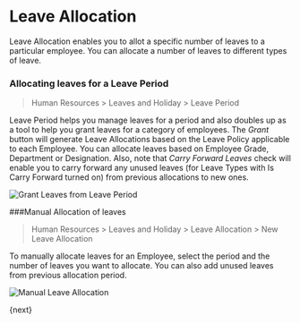 # Leave Allocation

Leave Allocation enables you to allot a specific number of leaves to a particular employee. You can allocate a number of leaves to different types of leave.

### Allocating leaves for a Leave Period

> Human Resources > Leaves and Holiday > Leave Period

Leave Period helps you manage leaves for a period and also doubles up as a tool to help you grant leaves for a category of employees. The _Grant_ button will generate Leave Allocations based on the Leave Policy applicable to each Employee. You can allocate leaves based on Employee Grade, Department or Designation. Also, note that _Carry Forward Leaves_ check will enable you to carry forward any unused leaves (for Leave Types with Is Carry Forward turned on) from previous allocations to new ones.

<img class="screenshot" alt="Grant Leaves from Leave Period"
	src="{{docs_base_url}}/assets/img/human-resources/leave-period-2.png">

###Manual Allocation of leaves

> Human Resources > Leaves and Holiday > Leave Allocation > New Leave Allocation

To manually allocate leaves for an Employee, select the period and the number of leaves you want to allocate. You can also add unused leaves from previous allocation period.

<img class="screenshot" alt="Manual Leave Allocation"
	src="{{docs_base_url}}/assets/img/human-resources/manual-leave-allocation.png">

{next}

